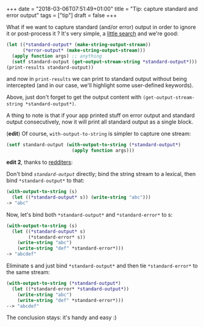 +++
date = "2018-03-06T07:51:49+01:00"
title = "Tip: capture standard and error output"
tags = ["tip"]
draft = false
+++


What if we want to capture standard (and/or error) output in order to
ignore it or post-process it ? It's very simple, a
[little search](https://stackoverflow.com/questions/35333715/lisp-capture-stdout-and-stderr-store-it-in-separate-variables)
and we're good:

~~~lisp
(let ((*standard-output* (make-string-output-stream))
      (*error-output* (make-string-output-stream)))
  (apply function args) ;; anything
  (setf standard-output (get-output-stream-string *standard-output*)))
(print-results standard-output))
~~~

and now in `print-results` we can print to standard output without
being intercepted (and in our case, we'll highlight some user-defined
keywords).

Above, just don't forget to get the output content with
`(get-output-stream-string *standard-output*)`.

A thing to note is that if your app printed stuff on error output and
standard output consecutively, now it will print all standard output
as a single block.

(**edit**) Of course, `with-output-to-string` is simpler to capture one stream:

~~~lisp
(setf standard-output (with-output-to-string (*standard-output*)
                        (apply function args)))
~~~

**edit 2**, thanks to [redditers](https://www.reddit.com/r/learnlisp/comments/837i0j/tip_capture_standard_and_error_output/):

Don't bind *`standard-output`* directly; bind the string stream to a
lexical, then bind `*standard-output*` to that:

~~~lisp
(with-output-to-string (s)
  (let ((*standard-output* s)) (write-string "abc")))
-> "abc"
~~~

Now, let's bind both `*standard-output*` and `*standard-error*` to s:

~~~lisp
(with-output-to-string (s)
  (let ((*standard-output* s)
        (*standard-error* s))
    (write-string "abc")
    (write-string "def" *standard-error*)))
-> "abcdef"
~~~

Eliminate s and just bind `*standard-output*` and then tie
`*standard-error*` to the same stream:

~~~lisp
(with-output-to-string (*standard-output*)
  (let ((*standard-error* *standard-output*))
    (write-string "abc")
    (write-string "def" *standard-error*)))
--> "abcdef"
~~~


The conclusion stays: it's handy and easy :)

